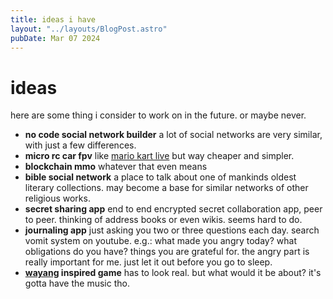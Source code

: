 ```yaml
---
title: ideas i have
layout: "../layouts/BlogPost.astro"
pubDate: Mar 07 2024
---
```


# ideas

here are some thing i consider to work on in the future. or maybe never.

- **no code social network builder** a lot of social networks are very similar, with just a few differences.
- **micro rc car fpv** like [mario kart live](https://mklive.nintendo.com/) but way cheaper and simpler.
- **blockchain mmo** whatever that even means
- **bible social network** a place to talk about one of mankinds oldest literary collections.  may become a base for similar networks of other religious works.
- **secret sharing app** end to end encrypted secret collaboration app, peer to peer.  thinking of address books or even wikis. seems hard to do.
- **journaling app** just asking you two or three questions each day. search vomit system on youtube. e.g.: what made you angry today? what obligations do you have? things you are grateful for. the angry part is really important for me. just let it out before you go to sleep.
- **[wayang](https://en.wikipedia.org/wiki/Wayang) inspired game** has to look real. but what would it be about? it's gotta have the music tho.
